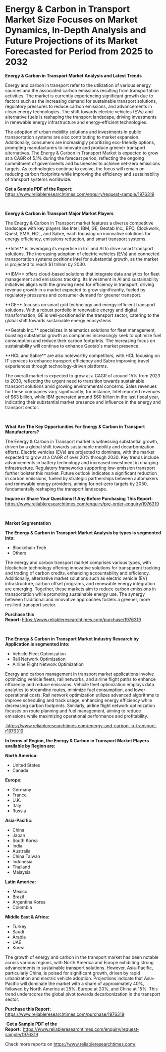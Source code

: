 <p><h1>Energy & Carbon in Transport Market Size Focuses on Market Dynamics, In-Depth Analysis and Future Projections of its Market Forecasted for Period from 2025 to 2032</h1></p><p><strong>Energy & Carbon in Transport Market Analysis and Latest Trends</strong></p>
<p><p>Energy and carbon in transport refer to the utilization of various energy sources and the associated carbon emissions resulting from transportation activities. The market is currently experiencing significant growth due to factors such as the increasing demand for sustainable transport solutions, regulatory pressures to reduce carbon emissions, and advancements in clean energy technologies. The shift towards electric vehicles (EVs) and alternative fuels is reshaping the transport landscape, driving investments in renewable energy infrastructure and energy-efficient technologies.</p><p>The adoption of urban mobility solutions and investments in public transportation systems are also contributing to market expansion. Additionally, consumers are increasingly prioritizing eco-friendly options, prompting manufacturers to innovate and produce greener transport alternatives. The Energy & Carbon in Transport Market is expected to grow at a CAGR of 5.1% during the forecast period, reflecting the ongoing commitment of governments and businesses to achieve net-zero emissions targets. As technologies continue to evolve, the focus will remain on reducing carbon footprints while improving the efficiency and sustainability of transport systems worldwide.</p></p>
<p><strong>Get a Sample PDF of the Report:&nbsp;</strong> <a href="https://www.reliableresearchtimes.com/enquiry/request-sample/1976319?utm_campaign=2203&utm_medium=2&utm_source=Github&utm_content=ia&utm_term=28032025&utm_id=energy-carbon-in-transport">https://www.reliableresearchtimes.com/enquiry/request-sample/1976319</a></p>
<p>&nbsp;</p>
<p><strong>Energy & Carbon in Transport Major Market Players</strong></p>
<p><p>The Energy & Carbon in Transport market features a diverse competitive landscape with key players like Intel, IBM, GE, Geotab Inc., BFO, Clockwork, Quest, SMA, HCL, and Sabre, each focusing on innovative solutions for energy efficiency, emissions reduction, and smart transport systems.</p><p>**Intel** is leveraging its expertise in IoT and AI to drive smart transport solutions. The increasing adoption of electric vehicles (EVs) and connected transportation systems positions Intel for substantial growth, as the market is projected to reach $1 trillion by 2030. </p><p>**IBM** offers cloud-based solutions that integrate data analytics for fleet management and emissions tracking. Its investment in AI and sustainability initiatives aligns with the growing need for efficiency in transport, driving revenue growth in a market expected to grow significantly, fueled by regulatory pressures and consumer demand for greener transport.</p><p>**GE** focuses on smart grid technology and energy-efficient transport solutions. With a robust portfolio in renewable energy and digital transformation, GE is well-positioned in the transport sector, catering to the global shift towards sustainable energy ecosystems.</p><p>**Geotab Inc.** specializes in telematics solutions for fleet management, boasting substantial growth as companies increasingly seek to optimize fuel consumption and reduce their carbon footprints. The increasing focus on sustainability will continue to enhance Geotab's market presence.</p><p>**HCL and Sabre** are also noteworthy competitors, with HCL focusing on IT services to enhance transport efficiency and Sabre improving travel experiences through technology-driven platforms. </p><p>The overall market is expected to grow at a CAGR of around 15% from 2023 to 2030, reflecting the urgent need to transition towards sustainable transport solutions amid growing environmental concerns. Sales revenues for these companies vary significantly; for instance, Intel reported revenues of $63 billion, while IBM generated around $60 billion in the last fiscal year, indicating their substantial market presence and influence in the energy and transport sector.</p></p>
<p>&nbsp;</p>
<p><strong>What Are The Key Opportunities For Energy & Carbon in Transport Manufacturers?</strong></p>
<p><p>The Energy & Carbon in Transport market is witnessing substantial growth, driven by a global shift towards sustainable mobility and decarbonization efforts. Electric vehicles (EVs) are projected to dominate, with the market expected to grow at a CAGR of over 20% through 2030. Key trends include advancements in battery technology and increased investment in charging infrastructure. Regulatory frameworks supporting low-emission transport further bolster this market. Future outlook indicates a significant reduction in carbon emissions, fueled by strategic partnerships between automakers and renewable energy providers, aiming for net-zero targets by 2050, fundamentally reshaping the transport landscape.</p></p>
<p><strong>Inquire or Share Your Questions If Any Before Purchasing This Report:</strong> <a href="https://www.reliableresearchtimes.com/enquiry/pre-order-enquiry/1976319?utm_campaign=2203&utm_medium=2&utm_source=Github&utm_content=ia&utm_term=28032025&utm_id=energy-carbon-in-transport">https://www.reliableresearchtimes.com/enquiry/pre-order-enquiry/1976319</a></p>
<p>&nbsp;</p>
<p><strong>Market Segmentation</strong></p>
<p><strong>The Energy & Carbon in Transport Market Analysis by types is segmented into:</strong></p>
<p><ul><li>Blockchain Tech</li><li>Others</li></ul></p>
<p><p>The energy and carbon transport market comprises various types, with blockchain technology offering innovative solutions for transparent tracking and trading of carbon credits, enhancing accountability and efficiency. Additionally, alternative market solutions such as electric vehicle (EV) infrastructure, carbon offset programs, and renewable energy integration are emerging. Together, these markets aim to reduce carbon emissions in transportation while promoting sustainable energy use. The synergy between traditional and innovative approaches fosters a greener, more resilient transport sector.</p></p>
<p><strong>Purchase this Report:&nbsp;</strong><a href="https://www.reliableresearchtimes.com/purchase/1976319?utm_campaign=2203&utm_medium=2&utm_source=Github&utm_content=ia&utm_term=28032025&utm_id=energy-carbon-in-transport">https://www.reliableresearchtimes.com/purchase/1976319</a></p>
<p>&nbsp;</p>
<p><strong>The Energy & Carbon in Transport Market Industry Research by Application is segmented into:</strong></p>
<p><ul><li>Vehicle Fleet Optimization</li><li>Rail Network Optimization</li><li>Airline Flight Network Optimization</li></ul></p>
<p><p>Energy and carbon management in transport market applications involve optimizing vehicle fleets, rail networks, and airline flight paths to enhance efficiency and reduce emissions. Vehicle fleet optimization employs data analytics to streamline routes, minimize fuel consumption, and lower operational costs. Rail network optimization utilizes advanced algorithms to improve scheduling and track usage, enhancing energy efficiency while decreasing carbon footprints. Similarly, airline flight network optimization focuses on route planning and fuel management, aiming to reduce emissions while maximizing operational performance and profitability.</p></p>
<p><a href="https://www.reliableresearchtimes.com/energy-and-carbon-in-transport-r1976319?utm_campaign=2203&utm_medium=2&utm_source=Github&utm_content=ia&utm_term=28032025&utm_id=energy-carbon-in-transport">&nbsp;https://www.reliableresearchtimes.com/energy-and-carbon-in-transport-r1976319</a></p>
<p><strong>In terms of Region, the Energy & Carbon in Transport Market Players available by Region are:</strong></p>
<p>
    <p> <strong> North America: </strong>
        <ul>
            <li>United States</li>
            <li>Canada</li>
        </ul>
        </p> 
    <p> <strong> Europe: </strong>
        <ul>
            <li>Germany</li>
            <li>France</li>
            <li>U.K.</li>
            <li>Italy</li>
            <li>Russia</li>
        </ul>
        </p> 
    <p> <strong> Asia-Pacific: </strong>
        <ul>
            <li>China</li>
            <li>Japan</li>
            <li>South Korea</li>
            <li>India</li>
            <li>Australia</li>
            <li>China Taiwan</li>
            <li>Indonesia</li>
            <li>Thailand</li>
            <li>Malaysia</li>
        </ul>
        </p> 
    <p> <strong> Latin America: </strong>
        <ul>
            <li>Mexico</li>
            <li>Brazil</li>
            <li>Argentina Korea</li>
            <li>Colombia</li>
        </ul>
        </p> 
    <p> <strong> Middle East & Africa: </strong>
        <ul>
            <li>Turkey</li>
            <li>Saudi</li>
            <li>Arabia</li>
            <li>UAE</li>
            <li>Korea</li>
        </ul>
    </p>
    </p>
<p><p>The growth of energy and carbon in the transport market has been notable across various regions, with North America and Europe exhibiting strong advancements in sustainable transport solutions. However, Asia-Pacific, particularly China, is poised for significant growth, driven by rapid urbanization and electric vehicle adoption. Projections indicate that Asia-Pacific will dominate the market with a share of approximately 40%, followed by North America at 25%, Europe at 20%, and China at 15%. This trend underscores the global pivot towards decarbonization in the transport sector.</p></p>
<p><strong>Purchase this Report: </strong><a href="https://www.reliableresearchtimes.com/purchase/1976319?utm_campaign=2203&utm_medium=2&utm_source=Github&utm_content=ia&utm_term=28032025&utm_id=energy-carbon-in-transport">https://www.reliableresearchtimes.com/purchase/1976319</a></p>
<p>&nbsp;<strong>Get a Sample PDF of the Report:&nbsp;&nbsp;</strong><a href="https://www.reliableresearchtimes.com/enquiry/request-sample/1976319?utm_campaign=2203&utm_medium=2&utm_source=Github&utm_content=ia&utm_term=28032025&utm_id=energy-carbon-in-transport">https://www.reliableresearchtimes.com/enquiry/request-sample/1976319</a></p>
<p><strong></strong></p>
<p>Check more reports on <a href="https://www.reliableresearchtimes.com/?utm_campaign=2203&utm_medium=2&utm_source=Github&utm_content=ia&utm_term=28032025&utm_id=energy-carbon-in-transport">https://www.reliableresearchtimes.com/</a></p>